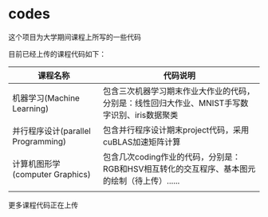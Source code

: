# codes

这个项目为大学期间课程上所写的一些代码

目前已经上传的课程代码如下：

| 课程名称                           | 代码说明                                                     |
| ---------------------------------- | ------------------------------------------------------------ |
| 机器学习(Machine Learning)         | 包含三次机器学习期末作业大作业的代码，分别是：线性回归大作业、MNIST手写数字识别、iris数据聚类 |
| 并行程序设计(parallel Programming) | 包含并行程序设计期末project代码，采用cuBLAS加速矩阵计算      |
| 计算机图形学(computer Graphics)    | 包含几次coding作业的代码，分别是：RGB和HSV相互转化的交互程序、基本图元的绘制（待上传）...... |
|                                    |                                                              |

更多课程代码正在上传

